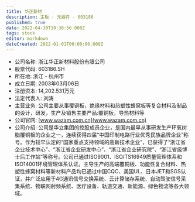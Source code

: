 ```yaml
---
title: 华正新材
description: 主板 - 元器件 - 603186
published: true
date: 2022-04-30T19:38:56.000Z
tags: stock
editor: markdown
dateCreated: 2022-01-01T00:00:00.000Z
---
```


- 公司名称: 浙江华正新材料股份有限公司
- 股票代码: 603186.SH
- 所在地: 浙江 - 杭州市
- 成立日期: 2003年03月06日
- 注册资本: 14,202.531万元
- 法定代表人: 刘涛
- 主营业务: 公司主要从事覆铜板，绝缘材料和热塑性蜂窝板等复合材料及制品的设计，研发，生产及销售主要产品:覆铜板，导热材料等
- 公司官网: [www.wazam.com.cn](www.wazam.com.cn)
- 公司介绍: 公司是华立集团的控股成员企业，是国内最早从事研发生产环氧树脂覆铜板的企业之一，连续获得四届“中国印制电路行业优秀民族品牌企业”称号。作为较早认定的“国家重点支持领域的高新技术企业”，已获得了“浙江省企业技术中心”、“浙江省企业研发中心”、“浙江省企业研究院”、“浙江省级博士后工作站”等称号。公司已通过ISO9001、ISO/TS16949质量管理体系和ISO14001环境管理体系认证。主导生产的高端覆铜板、功能性复合材料、热塑性蜂窝材料等新材料产品均已通过中国CQC、美国UL、日本JET和SGS认证，并广泛应用于4G通讯信号交换系统、云计算储存系统、自动驾驶信号采集系统、物联网射频系统、医疗设备、轨道交通、新能源、绿色物流等各大领域。


